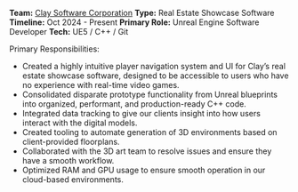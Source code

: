 **Team:** [Clay Software Corporation](https://www.launchclay.com/)
**Type:** Real Estate Showcase Software
**Timeline:** Oct 2024 - Present
**Primary Role:** Unreal Engine Software Developer
**Tech:** UE5 / C++ / Git

Primary Responsibilities:
* Created a highly intuitive player navigation system and UI for Clay’s real estate showcase software, designed to be accessible to users who have no experience with real-time video games.
* Consolidated disparate prototype functionality from Unreal blueprints into organized, performant, and production-ready C++ code.
* Integrated data tracking to give our clients insight into how users interact with the digital models.
* Created tooling to automate generation of 3D environments based on client-provided floorplans.
* Collaborated with the 3D art team to resolve issues and ensure they have a smooth workflow.
* Optimized RAM and GPU usage to ensure smooth operation in our cloud-based environments.
